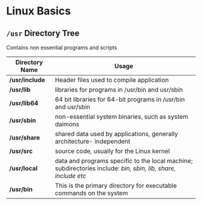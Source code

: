 # Linux Basics

## `/usr` Directory Tree

<span class="text-yellow-600">Contains non essential programs and  scripts</span>

| Directory Name | Usage |
| - | - |
| **/usr/include** | Header files used to compile application
| **/usr/lib** | libraries for programs in <span class="font-mono font-bold text-yellow-100">/usr/bin</span> and <span class="font-mono font-bold text-yellow-100">usr/sbin</span>
| **/usr/lib64** | 64 bit libraries for 64-bit programs in <span class="font-mono font-bold text-yellow-100">/usr/bin</span> and <span class="font-mono font-bold text-yellow-100">usr/sbin</span>
| **/usr/sbin** | non-essential system binaries, such as system daimons
| **/usr/share** | shared data used by applications, generally architecture- independent
| **/usr/src** |source code, usually for the Linux kernel
| **/usr/local** | data and programs specific to the local machine; subdirectories include: *bin, sbin, lib, share, include etc* 
| **/usr/bin** | This is the primary directory for executable commands on the system